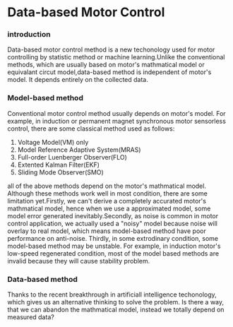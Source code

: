 # Data-based Motor Control #

### introduction

 Data-based motor control method is a new techonology used for motor controlling by statistic method or machine learning.Unlike the conventional methods, which are usually based on motor's mathmatical model or equivalant circut model,data-based method is independent of motor's model. It depends entirely on the collected data.

### Model-based method

Conventional motor control method usually depends on motor's model. For example, in induction or permanent magnet synchronous motor sensorless control, there are some classical method used as follows:

1. Voltage Model(VM) only
2. Model Reference Adaptive System(MRAS)
3. Full-order Luenberger Observer(FLO)
4. Extented Kalman Filter(EKF)
5. Sliding Mode Observer(SMO)

all of the above methods depend on the motor's mathmatical model. Although these methods work well in most condition, there are some limitation yet.Firstly, we can't derive a completely accurated  motor's mathmatical model, hence when we use a approximated model, some model error generated inevitably.Secondly, as noise is common in motor control application, we actually used a "noisy" model because noise will overlay to real model, which means model-based method have poor performance on anti-noise. Thirdly, in some extrodinary condition, some model-based method may be unstable. For example, in induction motor's low-speed regenerated condition, most of the model based methods are invalid because they will cause stability problem. 

### Data-based method
Thanks to the recent breakthrough in artificiall intelligence techonology, which gives us an alternative thinking to solve the problem. Is there a way, that we can abandon the mathmatical model, instead we totally depend on measured data?


 


